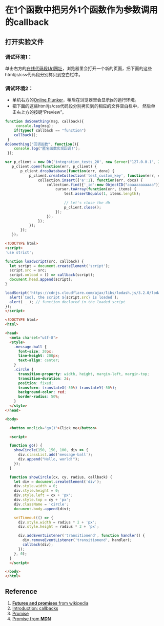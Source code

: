 # 在1个函数中把另外1个函数作为参数调用的callback

## 打开实验文件

### 调试环境1：
单击右方的[在线代码段Url网址](http://www.pythontutor.com/visualize.html#mode=edit)，浏览器里会打开一个新的页面，把下面的这些html/js/css代码段分别拷贝到空白栏中。

### 调试环境2：
- 单机右方的[Online Plunker](https://plnkr.co/edit/?open=lib%2Fscript.js)，稍后在浏览器里会显示js的运行环境。
- 把下面的这些html/js/css代码段分别拷贝到的相应的文件空白栏中， 然后单击右上方的按键“Preview”。

```javascript
function doSomething(msg, callback){
     console.log(msg);
    if(typeof callback == "function") 
    callback();
 } 
doSomething("回调函数", function(){
    console.log("匿名函数实现回调!");
 }); 
```

```javascript
var p_client = new Db('integration_tests_20', new Server("127.0.0.1", 27017, {}), {'pk':CustomPKFactory});
   p_client.open(function(err, p_client) {
       p_client.dropDatabase(function(err, done) {
           p_client.createCollection('test_custom_key', function(err, collection) {
               collection.insert({'a':1}, function(err, docs) {
                   collection.find({'_id':new ObjectID("aaaaaaaaaaaa")}, function(err, cursor) {
                       cursor.toArray(function(err, items) {
                           test.assertEquals(1, items.length);
 
                           // Let's close the db
                           p_client.close();
                       });
                   });
               });
           });
       });
   });
```

```html
<!DOCTYPE html>
<script>
'use strict';

function loadScript(src, callback) {
  let script = document.createElement('script');
  script.src = src;
  script.onload = () => callback(script);
  document.head.append(script);
}

loadScript('https://cdnjs.cloudflare.com/ajax/libs/lodash.js/3.2.0/lodash.js', script => {
  alert(`Cool, the script ${script.src} is loaded`);
  alert( _ ); // function declared in the loaded script
});
</script>
```

```html
<!DOCTYPE html>
<html>

<head>
  <meta charset="utf-8">
  <style>
    .message-ball {
      font-size: 20px;
      line-height: 200px;
      text-align: center;
    }
    .circle {
      transition-property: width, height, margin-left, margin-top;
      transition-duration: 2s;
      position: fixed;
      transform: translateX(-50%) translateY(-50%);
      background-color: red;
      border-radius: 50%;
    }
  </style>
</head>

<body>

  <button onclick="go()">Click me</button>

  <script>

  function go() {
    showCircle(150, 150, 100, div => {
      div.classList.add('message-ball');
      div.append("Hello, world!");
    });
  }

  function showCircle(cx, cy, radius, callback) {
    let div = document.createElement('div');
    div.style.width = 0;
    div.style.height = 0;
    div.style.left = cx + 'px';
    div.style.top = cy + 'px';
    div.className = 'circle';
    document.body.append(div);

    setTimeout(() => {
      div.style.width = radius * 2 + 'px';
      div.style.height = radius * 2 + 'px';

      div.addEventListener('transitionend', function handler() {
        div.removeEventListener('transitionend', handler);
        callback(div);
      });
    }, 0);
  }
  </script>

</body>
</html>
```

## Reference

1. [**Futures and promises** from wikipedia](https://en.wikipedia.org/wiki/Futures_and_promises)
2. [Introduction: callbacks](https://javascript.info/callbacks)
3. [Promise](https://javascript.info/promise-basics)
4. [Promise from **MDN**](https://developer.mozilla.org/en-US/docs/Web/JavaScript/Reference/Global_Objects/Promise)




